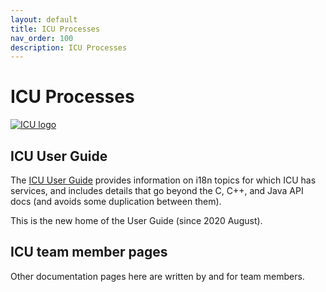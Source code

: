 ```yaml
---
layout: default
title: ICU Processes
nav_order: 100
description: ICU Processes
---
```


<!--
© 2020 and later: Unicode, Inc. and others.
License & terms of use: http://www.unicode.org/copyright.html
-->

# ICU Processes

[![ICU logo](https://github.com/unicode-org/icu-docs/raw/main/img/iculogo_64.png)](http://site.icu-project.org/)

## ICU User Guide

The [ICU User Guide](./userguide) provides information on i18n topics for which ICU has services, and
includes details that go beyond the C, C++, and Java API docs (and avoids some duplication between them).

This is the new home of the User Guide (since 2020 August).

## ICU team member pages

Other documentation pages here are written by and for team members.
